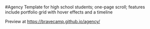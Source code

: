 #Agency
Template for high school students; one-page scroll; features include portfolio grid with hover effects and a timeline

Preview at https://bravecamp.github.io/agency/
